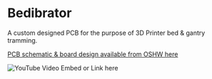 # Bedibrator
A custom designed PCB for the purpose of 3D Printer bed & gantry tramming.

[PCB schematic & board design available from OSHW here](https://oshwlab.com/djdevon3/bed-leveler_copy)

![YouTube Video Embed or Link here](https://www.youtube.com/watch?v=AkGcRJ83Vnk)
